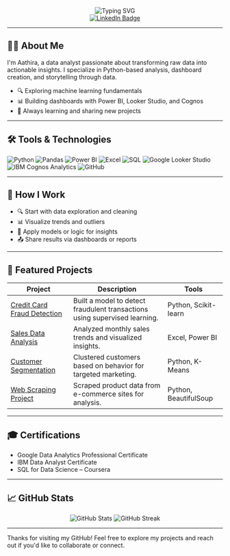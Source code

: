 <!-- Header with Typing Animation -->


<div align="center">
  <img src="https://readme-typing-svg.herokuapp.com?font=Fira+Code&size=24&duration=3000&pause=1000&color=00BFFF&center=true&vCenter=true&width=435&lines=Hi+I'm+Aathira;Data+Analytics+Enthusiast;Welcome+to+my+GitHub+Portfolio!" alt="Typing SVG" />
</div>

<!-- Social Badges -->
<div align="center">
  <a href="https://www.linkedin.com/in/yourprofile">
    <img src="https://img.shields.io/badge/LinkedIn-0077B5?style=for-the-badge&logo=linkedin&logoColor=white" alt="LinkedIn Badge"/>
  </a>
</div>

---

## 👩‍💻 About Me

I'm Aathira, a data analyst passionate about transforming raw data into actionable insights. I specialize in Python-based analysis, dashboard creation, and storytelling through data.

- 🔍 Exploring machine learning fundamentals  
- 📊 Building dashboards with Power BI, Looker Studio, and Cognos  
- 🧠 Always learning and sharing new projects  

---

## 🛠️ Tools & Technologies

![Python](https://img.shields.io/badge/Python-3776AB?style=flat&logo=python&logoColor=white)
![Pandas](https://img.shields.io/badge/Pandas-150458?style=flat&logo=pandas&logoColor=white)
![Power BI](https://img.shields.io/badge/Power%20BI-F2C811?style=flat&logo=powerbi&logoColor=black)
![Excel](https://img.shields.io/badge/Excel-217346?style=flat&logo=microsoft-excel&logoColor=white)
![SQL](https://img.shields.io/badge/SQL-4479A1?style=flat&logo=mysql&logoColor=white)
![Google Looker Studio](https://img.shields.io/badge/Looker%20Studio-4285F4?style=flat&logo=google&logoColor=white)
![IBM Cognos Analytics](https://img.shields.io/badge/Cognos%20Analytics-052FAD?style=flat&logo=ibm&logoColor=white)
![GitHub](https://img.shields.io/badge/GitHub-181717?style=flat&logo=github&logoColor=white)

---
## 🧭 How I Work
- 🔍 Start with data exploration and cleaning
- 📊 Visualize trends and outliers
- 🧠 Apply models or logic for insights
- 📤 Share results via dashboards or reports
---

## 📁 Featured Projects

| Project | Description | Tools |
|--------|-------------|-------|
| [Credit Card Fraud Detection](https://github.com/CodingScriptJack/fraud-detection) | Built a model to detect fraudulent transactions using supervised learning. | Python, Scikit-learn |
| [Sales Data Analysis](https://github.com/CodingScriptJack/sales-analysis) | Analyzed monthly sales trends and visualized insights. | Excel, Power BI |
| [Customer Segmentation](https://github.com/CodingScriptJack/customer-segmentation) | Clustered customers based on behavior for targeted marketing. | Python, K-Means |
| [Web Scraping Project](https://github.com/CodingScriptJack/web-scraping-project) | Scraped product data from e-commerce sites for analysis. | Python, BeautifulSoup |

---
## 🎓 Certifications
- Google Data Analytics Professional Certificate
- IBM Data Analyst Certificate
- SQL for Data Science – Coursera
---

## 📈 GitHub Stats

<div align="center">
  <img src="https://github-readme-stats.vercel.app/api?username=CodingScriptJack&show_icons=true&theme=radical" alt="GitHub Stats" />
  <img src="https://github-readme-streak-stats.herokuapp.com/?user=CodingScriptJack&theme=radical" alt="GitHub Streak" />
</div>

---

Thanks for visiting my GitHub! Feel free to explore my projects and reach out if you'd like to collaborate or connect.
